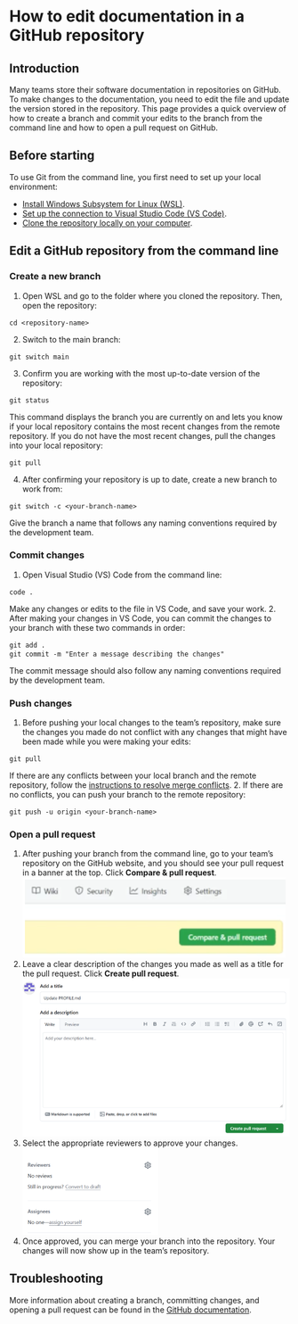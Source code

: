 # How to edit documentation in a GitHub repository 

## Introduction

Many teams store their software documentation in repositories on GitHub. To make changes to the documentation, you need to edit the file and update the version stored in the repository. This page provides a quick overview of how to create a branch and commit your edits to the branch from the command line and how to open a pull request on GitHub.

## Before starting

To use Git from the command line, you first need to set up your local environment: 
- [Install Windows Subsystem for Linux (WSL)](https://learn.microsoft.com/en-us/windows/wsl/install). 
- [Set up the connection to Visual Studio Code (VS Code)](https://code.visualstudio.com/docs/setup/setup-overview). 
- [Clone the repository locally on your computer](https://docs.github.com/en/repositories/creating-and-managing-repositories/cloning-a-repository?tool=cli).

## Edit a GitHub repository from the command line

### Create a new branch
1. Open WSL and go to the folder where you cloned the repository. Then, open the repository:
```
cd <repository-name>
```
2. Switch to the main branch:
```
git switch main
```
3. Confirm you are working with the most up-to-date version of the repository:
```
git status
```
This command displays the branch you are currently on and lets you know if your local repository contains the most recent changes from the remote repository.
If you do not have the most recent changes, pull the changes into your local repository:
```
git pull
```
4. After confirming your repository is up to date, create a new branch to work from:
```
git switch -c <your-branch-name>
```
Give the branch a name that follows any naming conventions required by the development team.

### Commit changes

1. Open Visual Studio (VS) Code from the command line:
```
code .
```
Make any changes or edits to the file in VS Code, and save your work. 
2. After making your changes in VS Code, you can commit the changes to your branch with these two commands in order:
```
git add . 
git commit -m "Enter a message describing the changes"
```
The commit message should also follow any naming conventions required by the development team.

### Push changes

1. Before pushing your local changes to the team’s repository, make sure the changes you made do not conflict with any changes that might have been made while you were making your edits:
```
git pull 
```
If there are any conflicts between your local branch and the remote repository, follow the [instructions to resolve merge conflicts](https://docs.github.com/en/pull-requests/collaborating-with-pull-requests/addressing-merge-conflicts/resolving-a-merge-conflict-using-the-command-line).
2. If there are no conflicts, you can push your branch to the remote repository:
```
git push -u origin <your-branch-name>
```
### Open a pull request 

1. After pushing your branch from the command line, go to your team’s repository on the GitHub website, and you should see your pull request in a banner at the top. Click **Compare & pull request**.  
![compare and open pr](../images/comparepr.PNG)
2. Leave a clear description of the changes you made as well as a title for the pull request. Click **Create pull request**.
 ![create pull request](../images/createpullrequest.PNG)
3. Select the appropriate reviewers to approve your changes.   
![reviewers](../images/reviewers.PNG)
4. Once approved, you can merge your branch into the repository. Your changes will now show up in the team’s repository.

## Troubleshooting

More information about creating a branch, committing changes, and opening  a pull request can be found in the [GitHub documentation](https://docs.github.com/en/pull-requests). 
